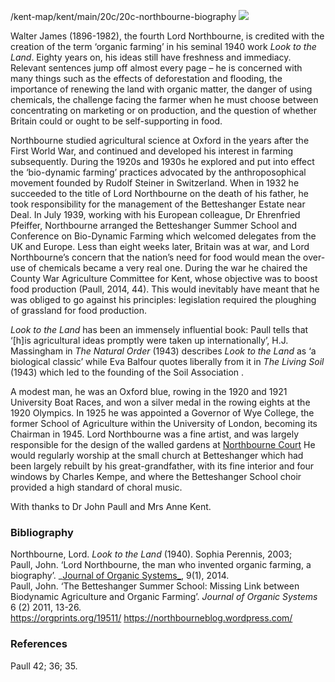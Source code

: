 /kent-map/kent/main/20c/20c-northbourne-biography
<a href="https://dev.visual-essays.app"><img src="https://dev-visual-essays.netlify.app/images/ve-button.png"></a> <param ve-config title="Walter James, Fouth Lord Northbourne, ‘Inventor of Organic Farming’" author="Diana Hirst" layout="vtl" banner="https://upload.wikimedia.org/wikipedia/commons/5/51/Northbourne_Park_School%2C_Betteshanger_-_geograph.org.uk_-_2220542.jpg">

<param ve-entity eid="Q1011096" aliases="Deal">
<param ve-entity eid="Q107344871" aliases="Betteshanger Estate">
<param ve-entity eid="Q3570204" aliases="Wye College">
<param ve-entity eid="Q26530191" aliases="Northbourne Court">
<param ve-entity eid="Q26530191" aliases="small church">
<param ve-entity eid="Q4898591" aliases="Betteshanger">
<param ve-entity eid="Q17557759" aliases="Betteshanger School">

Walter James (1896-1982), the fourth Lord Northbourne, is credited with the creation of the term ‘organic farming’ in his seminal 1940 work _Look to the Land_.  Eighty years on, his ideas still have freshness and immediacy. Relevant sentences jump off almost every page – he is concerned with many things such as the effects of deforestation and flooding, the importance of renewing the land with organic matter, the danger of using chemicals, the challenge facing the farmer when he must choose between concentrating on marketing or on production, and the question of whether Britain could or ought to be self-supporting in food.
<param ve-image url="https://upload.wikimedia.org/wikipedia/commons/6/6c/Walter_James.jpg" label="Walter James" attribution="not identified, Public domain, via Wikimedia Commons">

Northbourne studied agricultural science at Oxford in the years after the First World War, and continued and developed his interest in farming subsequently. During the 1920s and 1930s he explored and put into effect the ‘bio-dynamic farming’ practices advocated by the anthroposophical movement founded by Rudolf Steiner in Switzerland. When in 1932 he succeeded to the title of Lord Northbourne on the death of his father, he took responsibility for the management of the Betteshanger Estate near Deal. In July 1939, working with his European colleague, Dr Ehrenfried Pfeiffer, Northbourne arranged the Betteshanger Summer School and Conference on Bio-Dynamic Farming which welcomed delegates from the UK and Europe.  Less than eight weeks later, Britain was at war, and Lord Northbourne’s concern that the nation’s need for food would mean the over-use of chemicals became a very real one. During the war he chaired the County War Agriculture Committee for Kent, whose objective was to boost food production (Paull, 2014, 44). This would inevitably have meant that he was obliged to go against his principles: legislation required the ploughing of grassland for food production.
<param ve-map primary center="Q107344871" zoom="10">
<param ve-map primary center="Q1011096" zoom="10">
<param ve-image url="https://upload.wikimedia.org/wikipedia/commons/1/1d/Deal_beach_-_geograph.org.uk_-_2135494.jpg" label="Deal Beach" attribution="Deal beach by Graham Horn, CC BY-SA 2.0, via Wikimedia Commons">
<param ve-image url="https://upload.wikimedia.org/wikipedia/commons/5/5e/Betteshanger_House%2C_Northbourne_Geograph-3389049-by-Stephen-Richards.jpg" label="Betteshanger House (Estate)" attribution=" Stephen Richards / Betteshanger House, Northbourne">

_Look to the Land_ has been an immensely influential book: Paull tells that ‘[h]is agricultural ideas promptly were taken up internationally’, H.J. Massingham in _The Natural Order_ (1943) describes _Look to the Land_ as ‘a biological classic’ while Eva Balfour quotes liberally from it in _The Living Soil_ (1943) which led to the founding of the Soil Association . 

A modest man, he was an Oxford blue, rowing in the 1920 and 1921 University Boat Races, and won a silver medal in the rowing eights at the 1920 Olympics. In 1925 he was appointed a Governor of Wye College, the former School of Agriculture within the University of London, becoming its Chairman in 1945. Lord Northbourne was a fine artist, and was largely responsible for the design of the walled gardens at [Northbourne Court]( https://www.parksandgardens.org/places/northbourne-court) He would regularly worship at the small church at Betteshanger which had been largely rebuilt by his great-grandfather, with its fine interior and four windows by Charles Kempe, and where the Betteshanger School choir provided a high standard of choral music.
<param ve-map primary center="Q3570204" zoom="10">
<param ve-map primary center="Q26530191" zoom="10">
<param ve-map primary center="Q26530282" zoom="10">
<param ve-map primary center="Q4898591" zoom="10">
<param ve-map primary center="Q17557759" zoom="10">
<param ve-image url="https://upload.wikimedia.org/wikipedia/commons/7/7e/Wye-college.jpg" label="Wye College" attribution="Redlentil at the English-language Wikipedia, CC BY-SA 3.0, via Wikimedia Commons">
<param ve-image url="https://upload.wikimedia.org/wikipedia/commons/3/35/Gate_entrance_to_Northbourne_Court_grounds_-_geograph.org.uk_-_1000949.jpg" label="Gate Entrance to Northbourne Court" attribution=" Nick Smith / Gate entrance to Northbourne Court grounds">
<param ve-image url="https://upload.wikimedia.org/wikipedia/commons/0/0f/St_Mary_Betteshanger_1.jpg" label="St Mary Church Betteshanger" attribution="Josh Tilley, CC BY-SA 4.0, via Wikimedia Commons">
<param ve-image url="https://upload.wikimedia.org/wikipedia/commons/5/53/Entrance_building_to_Northbourne_Park_School._-_geograph.org.uk_-_303682.jpg" label="Entrance building to Northbourne Park School" attribution="Nick Smith / Entrance building to Northbourne Park School.">

With thanks to Dr John Paull and Mrs Anne Kent.

### Bibliography

Northbourne, Lord. _Look to the Land_ (1940). Sophia Perennis, 2003;   
Paull, John. ‘Lord Northbourne, the man who invented organic farming, a biography’. _[Journal of Organic Systems_](https://orgprints.org/26547/12/26547.pdf ), 9(1), 2014.    
Paull, John. ‘The Betteshanger Summer School: Missing Link between Biodynamic Agriculture and Organic Farming’. _Journal of Organic Systems_ 6 (2) 2011, 13-26.   
https://orgprints.org/19511/
https://northbourneblog.wordpress.com/

### References

Paull 42; 36; 35.
